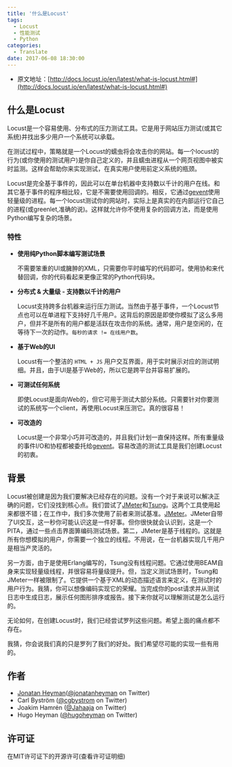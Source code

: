 ```yaml
---
title: '什么是Locust'
tags:
  - Locust
  - 性能测试
  - Python
categories:
  - Translate
date: 2017-06-08 18:30:00
---
```


- 原文地址：[http://docs.locust.io/en/latest/what-is-locust.html#](http://docs.locust.io/en/latest/what-is-locust.html#)

## 什么是Locust

Locust是一个容易使用、分布式的压力测试工具。它是用于网站压力测试(或其它系统)并找出多少用户一个系统可以承载。

在测试过程中，策略就是一个Locust的蠕虫将会攻击你的网站。每一个locust的行为(或你使用的测试用户)是你自己定义的，并且蠕虫进程从一个网页视图中被实时监测。这样会帮助你来实现测试，在真实用户使用前定义系统的瓶颈。

Locust是完全基于事件的，因此可以在单台机器中支持数以千计的用户在线。和其它基于事件的程序相比较，它是不需要使用回调的。相反，它通过[gevent](http://www.gevent.org/)使用轻量级的进程。每一个locust测试你的网站时，实际上是真实的在内部运行它自己的进程(或greenlet,准确的说)。这样就允许你不使用复杂的回调方法，而是使用Python编写复杂的场景。

<!--more-->

### 特性

- **使用纯Python脚本编写测试场景**

  不需要笨重的UI或臃肿的XML，只需要你平时编写的代码即可。使用协和来代替回调，你的代码看起来更像正常的Python代码块。

- **分布式 & 大量级 - 支持数以千计的用户**

  Locust支持跨多台机器来运行压力测试。当然由于基于事件，一个Locust节点也可以在单进程下支持好几千用户。这背后的原因是即使你模拟了这么多用户，但并不是所有的用户都是活跃在攻击你的系统。通常，用户是空闲的，在等待下一次的动作。`每秒的请求 != 在线用户数`。

- **基于Web的UI**

  Locust有一个整洁的 `HTML + JS` 用户交互界面，用于实时展示对应的测试明细。并且，由于UI是基于Web的，所以它是跨平台并容易扩展的。

- **可测试任何系统**

  即使Locust是面向Web的，但它可用于测试大部分系统。只需要针对你要测试的系统写一个client，再使用Locust来压测它。真的很容易！

- **可改造的**

  Locust是一个非常小巧并可改造的，并且我们计划一直保持这样。所有重量级的事件I/O和协程都被委托给[gevent](http://www.gevent.org/)。容易改造的测试工具是我们创建Locust的初衷。

## 背景

Locust被创建是因为我们要解决已经存在的问题。没有一个对于来说可以解决正确的问题，它们没找到核心点。我们尝试了[JMeter](http://jmeter.apache.org)和[Tsung](http://tsung.erlang-projects.org/)。这两个工具使用起来都很不错；在工作中，我们多次使用了前者来测试基准。[JMeter](http://jmeter.apache.org)。JMeter自带了UI交互，这一秒你可能认识这是一件好事。但你很快就会认识到，这是一个PITA，通过一些点击界面箅编码测试场景。第二，JMeter是基于线程的。这就是所有你想模拟的用户，你需要一个独立的线程。不用说，在一台机器实现几千用户是相当产灵活的。

另一方面，由于是使用Erlang编写的，Tsung没有线程问题。它通过使用BEAM自身来实现轻量级线程，并很容易将量级提升。但，当定义测试场景时，Tsung和JMeter一样被限制了。它提供一个基于XML的动态描述语言来定义，在测试时的用户行为。我猜，你可以想像编码实现它的荣耀。当完成你的post请求并从测试日志中生成日志，展示任何图形排序或报告。接下来你就可以理解测试是怎么运行的。

无论如何，在创建Locust时，我们已经尝试罗列这些问题。希望上面的痛点都不存在。

我猜，你会说我们真的只是罗列了我们的好处。我们希望尽可能的实现一些有用的。

## 作者

- [Jonatan Heyman](http://heyman.info/)([@jonatanheyman](http://twitter.com/jonatanheyman) on Twitter)
- Carl Byström ([@cgbystrom](http://twitter.com/cgbystrom) on Twitter)
- Joakim Hamrén ([@Jahaaja](http://twitter.com/Jahaaja) on Twitter)
- Hugo Heyman ([@hugoheyman](http://twitter.com/hugoheyman) on Twitter)

## 许可证

在MIT许可证下的开源许可(查看许可证明细)
